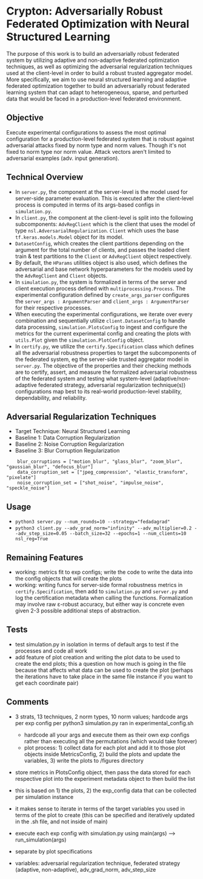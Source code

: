 # Crypton: Adversarially Robust Federated Optimization with Neural Structured Learning
The purpose of this work is to build an adversarially robust federated system by utilizing adaptive and non-adaptive federated optimization techniques, as well as optimizing the adversarial regularization techniques used at the client-level in order to build a robust trusted aggregator model. More specifically, we aim to use neural structured learning and adaptive federated optimization together to build an adversarially robust federated learning system that can adapt to heterogeneous, sparse, and perturbed data that would be faced in a production-level federated environment.

## Objective
Execute experimental configurations to assess the most optimal configuration for a production-level federated system that is robust against adversarial attacks fixed by norm type and norm values. Though it's not fixed to norm type nor norm value. Attack vectors aren't limited to adversarial examples (adv. input generation).

## Technical Overview
- In `server.py`, the component at the server-level is the model used for server-side parameter evaluation. This is executed after the client-level process is computed in terms of its args-based configs in `simulation.py`.
- In `client.py`, the component at the client-level is split into the following subcomponents: `AdvRegClient` which is the client that uses the model of type `nsl.AdversarialRegularization`. `Client` which uses the base `tf.keras.models.Model` object for its model. 
- `DatasetConfig`, which creates the client partitions depending on the argument for the total number of clients, and passes the loaded client train & test partitions to the `Client` or `AdvRegClient` object respectively. 
- By default, the `HParams` utilities object is also used, which defines the adversarial and base network hyperparameters for the models used by the `AdvRegClient` and `Client` objects.
- In `simulation.py`, the system is formalized in terms of the server and client execution process defined with `multiprocessing.Process`. The experimental configuration defined by `create_args_parser` configures the `server_args : ArgumentParser` and `client_args : ArgumentParser` for their respective processes. 
- When executing the experimental configurations, we iterate over every combination and sequentially utilize `client.DatasetConfig` to handle data processing, `simulation.PlotsConfig` to ingest and configure the metrics for the current experimental config and creating the plots with `utils.Plot` given the `simulation.PlotConfig` object. 
- In `certify.py`, we utilize the `certify.Specification` class which defines all the adversarial robustness properties to target the subcomponents of the federated system, eg the server-side trusted aggregator model in `server.py`. The objective of the properties and their checking methods are to certify, assert, and measure the formalized adversarial robustness of the federated system and testing what system-level (adaptive/non-adaptive federated strategy, adversarial regularization technique(s)) configurations map best to its real-world production-level stability, dependability, and reliability.

## Adversarial Regularization Techniques
- Target Technique: Neural Structured Learning
- Baseline 1: Data Corruption Regularization
- Baseline 2: Noise Corruption Regularization
- Baseline 3: Blur Corruption Regularization

```python3
    blur_corruptions = ["motion_blur", "glass_blur", "zoom_blur", "gaussian_blur", "defocus_blur"]
    data_corruption_set = ["jpeg_compression", "elastic_transform", "pixelate"]
    noise_corruption_set = ["shot_noise", "impulse_noise", "speckle_noise"]
```

## Usage
- `python3 server.py --num_rounds=10 --strategy="fedadagrad"` 
- `python3 client.py --adv_grad_norm="infinity" --adv_multiplier=0.2 --adv_step_size=0.05 --batch_size=32 --epochs=1 --num_clients=10 nsl_reg=True`

## Remaining Features
- working: metrics fit to exp configs; write the code to write the data into the config objects that will create the plots
- working: writing funcs for server-side formal robustness metrics in `certify.Specification`, then add to `simulation.py` and `server.py` and log the certification metadata when calling the functions. Formalization may involve raw ε-robust accuracy, but either way is concrete even given 2-3 possible additional steps of abstraction. 

## Tests
- test simulation.py in isolation in terms of default args to test if the processes and code all work
- add feature of plot creation and writing the plot data to be used to create the end plots; this a question on how much is going in the file because that affects what data can be used to create the plot (perhaps the iterations have to take place in the same file instance if you want to get each coordinate pair)


## Comments
- 3 strats, 13 techniques, 2 norm types, 10 norm values; hardcode args per exp config per python3 simulation.py ran in experimental_config.sh
    - hardcode all your args and execute them as their own exp configs rather than executing all the permutations (which would take forever)
    - plot process: 1) collect data for each plot and add it to those plot objects inside MetricsConfig, 2) build the plots and update the variables, 3) write the plots to /figures directory

- store metrics in PlotsConfig object, then pass the data stored for each respective plot into the experiment metadata object to then build the list
- this is based on 1) the plots, 2) the exp_config data that can be collected per simulation instance
- it makes sense to iterate in terms of the target variables you used in terms of the plot to create (this can be specified and iteratively updated in the .sh file, and not inside of main)
- execute each exp config with simulation.py using main(args) --> run_simulation(args)
- separate by plot specifications
- variables: adversarial regularization technique, federated strategy (adaptive, non-adaptive), adv_grad_norm, adv_step_size
